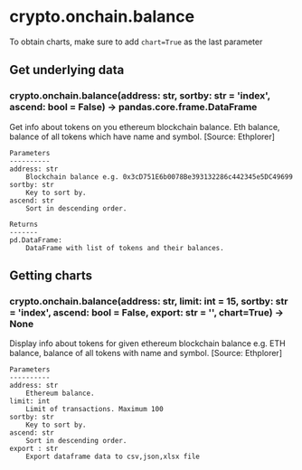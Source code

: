 # crypto.onchain.balance

To obtain charts, make sure to add `chart=True` as the last parameter

## Get underlying data 
### crypto.onchain.balance(address: str, sortby: str = 'index', ascend: bool = False) -> pandas.core.frame.DataFrame

Get info about tokens on you ethereum blockchain balance. Eth balance, balance of all tokens which
    have name and symbol. [Source: Ethplorer]

    Parameters
    ----------
    address: str
        Blockchain balance e.g. 0x3cD751E6b0078Be393132286c442345e5DC49699
    sortby: str
        Key to sort by.
    ascend: str
        Sort in descending order.

    Returns
    -------
    pd.DataFrame:
        DataFrame with list of tokens and their balances.

## Getting charts 
### crypto.onchain.balance(address: str, limit: int = 15, sortby: str = 'index', ascend: bool = False, export: str = '', chart=True) -> None

Display info about tokens for given ethereum blockchain balance e.g. ETH balance,
    balance of all tokens with name and symbol. [Source: Ethplorer]

    Parameters
    ----------
    address: str
        Ethereum balance.
    limit: int
        Limit of transactions. Maximum 100
    sortby: str
        Key to sort by.
    ascend: str
        Sort in descending order.
    export : str
        Export dataframe data to csv,json,xlsx file
